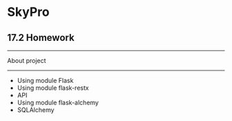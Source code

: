 # SkyPro

## 17.2 Homework

***
About project
***

* Using module Flask
* Using module flask-restx
* API
* Using module flask-alchemy
* SQLAlchemy